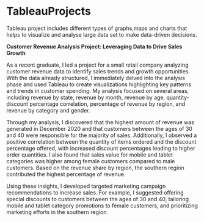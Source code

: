 # TableauProjects
Tableau project includes different types of graphs,maps and charts that helps to visualize and analyse large data set to make data-driven decisions.

**Customer Revenue Analysis Project: Leveraging Data to Drive Sales Growth**

As a recent graduate, I led a project for a small retail company analyzing customer revenue data to identify sales trends and growth opportunities. With the data already structured, I immediately delved into the analysis phase and used Tableau to create visualizations highlighting key patterns and trends in customer spending. My analysis focused on several areas, including revenue by state, revenue by month, revenue by age, quantity-discount percentage correlation, percentage of revenue by region, and revenue by category and gender.

Through my analysis, I discovered that the highest amount of revenue was generated in December 2020 and that customers between the ages of 30 and 40 were responsible for the majority of sales. Additionally, I observed a positive correlation between the quantity of items ordered and the discount percentage offered, with increased discount percentages leading to higher order quantities. I also found that sales value for mobile and tablet categories was higher among female customers compared to male customers. Based on the revenue share by region, the southern region contributed the highest percentage of revenue.

Using these insights, I developed targeted marketing campaign recommendations to increase sales. For example, I suggested offering special discounts to customers between the ages of 30 and 40, tailoring mobile and tablet category promotions to female customers, and prioritizing marketing efforts in the southern region.
